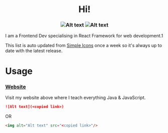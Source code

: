 <h1 align="center">
<br>
Hi!
</h1>

<h3 align="center">
<img alt="Alt text" src="https://img.shields.io/badge/GitHub-181717.svg?style=for-the-badge&logo=GitHub&logoColor=white"/>
<img alt="Alt text" src="https://img.shields.io/badge/JavaScript-F7DF1E.svg?style=for-the-badge&logo=JavaScript&logoColor=black"/>
</h3>

I am a Frontend Dev specialising in React Framework for web development.1

This list is auto updated from [Simple Icons](https://simpleicons.org/) once a week so it's always up to date with the latest release.

# Usage
### [Website](https://the-4am-tribe.herokuapp.com)

Visit my website above where I teach everything Java & JavaScript.

```md
![Alt text](<copied link>)
```

OR

```md
<img alt="Alt text" src="<copied link>"/>
```
